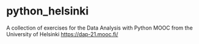 # python_helsinki

A collection of exercises for the Data Analysis with Python MOOC from the University of Helsinki
https://dap-21.mooc.fi/
